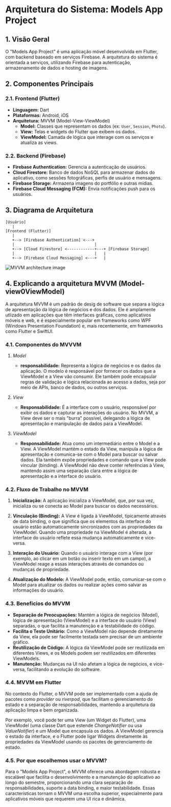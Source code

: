 # Arquitetura do Sistema: Models App Project

## 1. Visão Geral

O "Models App Project" é uma aplicação móvel desenvolvida em Flutter, com backend baseado em serviços Firebase. A arquitetura do sistema é orientada a serviços, utilizando Firebase para autenticação, armazenamento de dados e hosting de imagens.

## 2. Componentes Principais

### 2.1. Frontend (Flutter)

- **Linguagem:** Dart
- **Plataformas:** Android, iOS
- **Arquitetura:** MVVM (Model-View-ViewModel)
  - **Model:** Classes que representam os dados (ex: `User`, `Session`, `Photo`).
  - **View:** Telas e widgets do Flutter que exibem os dados.
  - **ViewModel:** Camada de lógica que interage com os serviços e atualiza as views.

### 2.2. Backend (Firebase)

- **Firebase Authentication:** Gerencia a autenticação de usuários.
- **Cloud Firestore:** Banco de dados NoSQL para armazenar dados do aplicativo, como sessões fotográficas, perfis de usuário e mensagens.
- **Firebase Storage:** Armazena imagens do portfólio e outras mídias.
- **Firebase Cloud Messaging (FCM):** Envia notificações push para os usuários.

## 3. Diagrama de Arquitetura

```plaintext
[Usuário]
   |
[Frontend (Flutter)]
   |
   +--> [Firebase Authentication] <---+
   |                                   |
   +--> [Cloud Firestore] <------------+---+ [Firebase Storage]
   |                                   |   |
   +--> [Firebase Cloud Messaging] <---+   |
```

![MVVM architecture image](../assets/images/Sem%20título-2024-07-11-1136.svg)

## 4. Explicando a arquitetura MVVM (Model-view0ViewModel)

A arquitetura MVVM é um padrão de desig de software que separa a lógica de apresentação da lógica de negócios e dos dados. Ele é amplamente utlizado em aplicações que têm interfaces gráficas, como aplicativos móveis e web, e é especialmente popular em frameworks como WPF (Windows Presentation Foundation) e, mais recentemente, em frameworks como Flutter e SwiftUI.

### 4.1. Componentes do MVVVM

1. *Model*
   - **responsabilidade:** Representa a lógica de negócios e os dados da aplicação. O modelo é responsável por fornecer os dados que a ViewModel e a View vão consumir. Ele também pode encapsular regras de validação e lógica relacionada ao acesso a dados, seja por meio de APIs, banco de dados, ou outros serviços.

2. *View*
   - **Responsabilidade:** É a interface com o usuário, responsável por exibir os dados e capturar as interações do usuário. No MVVM, a View deve ser o mais "burra" possível, delegando a lógica de apresentação e manipulação de dados para a ViewModel.

3. *ViewModel*
   - **Responsabilidade:** Atua como um intermediário entre o Model e a View. A ViewModel mantém o estado da View, manipula a lógica de apresentação e comunica-se com o Model para buscar ou salvar dados. Ela também expõe propriedades e comando que a View pode vincular (binding). A ViewModel não deve conter referências à View, mantendo assim uma separação clara entre a lógica de apresentação e a interface do usuário.

### 4.2. Fluxo de Trabalho no MVVM

1. **Inicialização:** A aplicação inicializa a ViewModel, que, por sua vez, inicializa ou se conecta ao Model para buscar os dados necessários.

2. **Vinculação (Binding):** A View é ligada à ViewModel, tipicamente através de data binding, o que significa que os elementos da interface do usuário estão automaticamente sincronizados com as propriedades da ViewModel. Quando uma propriedade na ViewModel é alterada, a interface do usuário reflete essa mudança automaticamente e vice-versa.

3. **Interação do Usuário:** Quando o usuário interage com a View (por exemplo, ao clicar em um botão ou inserir texto em um campo), a ViewModel reage a essas interações através de comandos ou mudanças de propriedade.

4. **Atualização do Modelo:** A ViewModel pode, então, comunicar-se com o Model para atualizar os dados ou realizar ações como salvar as informações do usuário.

### 4.3. Benefícios do MVVM

- **Separação de Preocupações:** Mantém a lógica de negócios (Model), lógica de apresentação (ViewModel) e a interface do usuário (View) separadas, o que facilita a manutenção e a testabilidade do código.
- **Facilita o Teste Unitário:** Como a ViewModel não depende diretamente da View, ela pode ser facilmente testada sem precisar de um ambiente gráfico.
- **Reutilização de Código:** A lógica da ViewModel pode ser reutilizada em diferentes Views, e os Models podem ser reutilizados em diferentes ViewModels.
- **Manutenção:** Mudanças na UI não afetam a lógica de negócios, e vice-versa, facilitando a evolução do software.

### 4.4. MVVM em Flutter

No contexto do Flutter, o MVVM pode ser implementado com a ajuda de pacotes como *provider* ou *riverpod*, que facilitam o gerenciamento do estado e a separação de responsabilidades, mantendo a arquitetura da aplicação limpa e bem organizada.

Por exemplo, você pode ter uma View (um Widget do Flutter), uma ViewModel (uma classe Dart que estende *ChangeNotifier* ou usa *ValueNotifier*) e um Model que encapsula os dados. A ViewModel gerencia o estado da interface, e o Flutter pode ligar Widgets diretamente às propriedades da ViewModel usando os pacotes de gerenciamento de estado.

### 4.5. Por que escolhemos usar o MVVM?

Para o "Models App Project", o MVVM oferece uma abordagem robusta e escalável que facilita o desenvolvimento e a manutenção do aplicativo ao longo do semestre, proporcionando uma clara separação de responsabilidades, suporte a data binding, e maior testabilidade. Essas características tornam o MVVM uma escolha superior, especialmente para aplicativos móveis que requerem uma UI rica e dinâmica.
